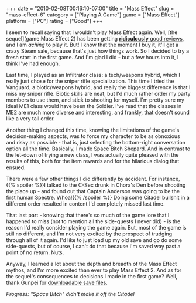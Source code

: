 +++
date = "2010-02-08T00:16:10-07:00"
title = "Mass Effect"
slug = "mass-effect-6"
category = ["Playing A Game"]
game = ["Mass Effect"]
platform = ["PC"]
rating = ["Good"]
+++

I seem to recall saying that I wouldn't play Mass Effect again.  Well, [the sequel](game:Mass Effect 2) has been getting <a href="http://www.metacritic.com/games/platforms/xbox360/masseffect2"><b>ridiculously</b> good reviews</a>, and I am <i>aching</i> to play it.  But! I know that the moment I buy it, it'll get a crazy Steam sale, because that's just how things work.  So I decided to try a fresh start in the first game.  And I'm glad I did - but a few hours into it, I think I've had enough.

Last time, I played as an Infiltrator class: a tech/weapons hybrid, which I really just chose for the sniper rifle specialization.  This time I tried the Vanguard, a biotic/weapons hybrid, and really the biggest difference is that I miss my sniper rifle.  Biotic skills are neat, but I'd much rather order my party members to use them, and stick to shooting for myself.  I'm pretty sure my ideal ME1 class would have been the Soldier.  I've read that the classes in ME2 are much more diverse and interesting, and frankly, that doesn't sound like a very tall order.

Another thing I changed this time, knowing the limitations of the game's decision-making aspects, was to force my character to be as obnoxious and risky as possible - that is, just selecting the bottom-right conversation option all the time.  Basically, I made Space Bitch Shepard.  And in contrast to the let-down of trying a new class, I was actually quite pleased with the results of this, both for the item rewards and for the hilarious dialog that ensued.

There were a few other things I did differently by accident.  For instance, {{% spoiler %}}I talked to the C-Sec drunk in Chora's Den before shooting the place up - and found out that Captain Anderson was going to be the first human Spectre.  Whoa!{{% /spoiler %}}  Doing some Citadel bullshit in a different order resulted in content I'd completely missed last time.

That last part - knowing that there's so much of the game lore that I happened to miss (not to mention all the side-quests I never did) - is the reason I'd really consider playing the game again.  But, most of the game is still no different, and I'm not very excited by the prospect of trudging through all of it again.  I'd like to just load up my old save and go do some side-quests, but of course, I can't do that because I'm saved way past a point of no return.  Nuts.

Anyway, I learned a lot about the depth and breadth of the Mass Effect mythos, and I'm more excited than ever to play Mass Effect 2.  And as for the sequel's consequences to decisions I made in the first game?  Well, thank Gunpei for <a href="http://www.masseffectsaves.com/">downloadable save files</a>.

<i>Progress: "Space Bitch" didn't make it off the Citadel</i>